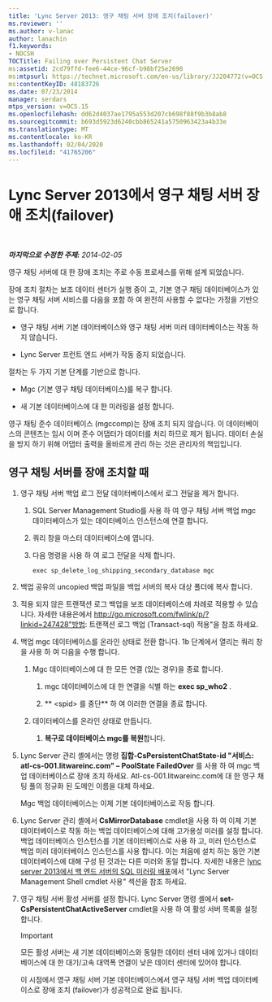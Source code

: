 ```yaml
---
title: 'Lync Server 2013: 영구 채팅 서버 장애 조치(failover)'
ms.reviewer: ''
ms.author: v-lanac
author: lanachin
f1.keywords:
- NOCSH
TOCTitle: Failing over Persistent Chat Server
ms:assetid: 2cd79ffd-fee6-44ce-96cf-b98bf25e2690
ms:mtpsurl: https://technet.microsoft.com/en-us/library/JJ204772(v=OCS.15)
ms:contentKeyID: 48183726
ms.date: 07/23/2014
manager: serdars
mtps_version: v=OCS.15
ms.openlocfilehash: dd62d4037ae1795a553d207cb698f88f9b3b8ab8
ms.sourcegitcommit: b693d5923d6240cbb865241a5750963423a4b33e
ms.translationtype: MT
ms.contentlocale: ko-KR
ms.lasthandoff: 02/04/2020
ms.locfileid: "41765206"
---
```

<div data-xmlns="http://www.w3.org/1999/xhtml">

<div class="topic" data-xmlns="http://www.w3.org/1999/xhtml" data-msxsl="urn:schemas-microsoft-com:xslt" data-cs="http://msdn.microsoft.com/en-us/">

<div data-asp="http://msdn2.microsoft.com/asp">

# <a name="failing-over-persistent-chat-server-in-lync-server-2013"></a>Lync Server 2013에서 영구 채팅 서버 장애 조치(failover)

</div>

<div id="mainSection">

<div id="mainBody">

<span> </span>

_**마지막으로 수정한 주제:** 2014-02-05_

영구 채팅 서버에 대 한 장애 조치는 주로 수동 프로세스를 위해 설계 되었습니다.

장애 조치 절차는 보조 데이터 센터가 실행 중이 고, 기본 영구 채팅 데이터베이스가 있는 영구 채팅 서버 서비스를 다음을 포함 하 여 완전히 사용할 수 없다는 가정을 기반으로 합니다.

  - 영구 채팅 서버 기본 데이터베이스와 영구 채팅 서버 미러 데이터베이스는 작동 하지 않습니다.

  - Lync Server 프런트 엔드 서버가 작동 중지 되었습니다.

절차는 두 가지 기본 단계를 기반으로 합니다.

  - Mgc (기본 영구 채팅 데이터베이스)를 복구 합니다.

  - 새 기본 데이터베이스에 대 한 미러링을 설정 합니다.

영구 채팅 준수 데이터베이스 (mgccomp)는 장애 조치 되지 않습니다. 이 데이터베이스의 콘텐츠는 임시 이며 준수 어댑터가 데이터를 처리 하므로 제거 됩니다. 데이터 손실을 방지 하기 위해 어댑터 출력을 올바르게 관리 하는 것은 관리자의 책임입니다.

<div>

## <a name="to-fail-over-persistent-chat-server"></a>영구 채팅 서버를 장애 조치할 때

1.  영구 채팅 서버 백업 로그 전달 데이터베이스에서 로그 전달을 제거 합니다.
    
    1.  SQL Server Management Studio를 사용 하 여 영구 채팅 서버 백업 mgc 데이터베이스가 있는 데이터베이스 인스턴스에 연결 합니다.
    
    2.  쿼리 창을 마스터 데이터베이스에 엽니다.
    
    3.  다음 명령을 사용 하 여 로그 전달을 삭제 합니다.
        
            exec sp_delete_log_shipping_secondary_database mgc

2.  백업 공유의 uncopied 백업 파일을 백업 서버의 복사 대상 폴더에 복사 합니다.

3.  적용 되지 않은 트랜잭션 로그 백업을 보조 데이터베이스에 차례로 적용할 수 있습니다. 자세한 내용은에서 http://go.microsoft.com/fwlink/p/?linkid=247428"방법: 트랜잭션 로그 백업 (Transact-sql) 적용"을 참조 하세요.

4.  백업 mgc 데이터베이스를 온라인 상태로 전환 합니다. 1b 단계에서 열리는 쿼리 창을 사용 하 여 다음을 수행 합니다.
    
    1.  Mgc 데이터베이스에 대 한 모든 연결 (있는 경우)을 종료 합니다.
        
        1.  mgc 데이터베이스에 대 한 연결을 식별 하는 **exec sp\_who2** .
        
        2.  ** \<spid\> 를 중단** 하 여 이러한 연결을 종료 합니다.
    
    2.  데이터베이스를 온라인 상태로 만듭니다.
        
        1.  **복구로 데이터베이스 mgc를 복원**합니다.

5.  Lync Server 관리 셸에서는 명령 **집합-CsPersistentChatState-id "서비스: atl-cs-001.litwareinc.com" – PoolState FailedOver** 를 사용 하 여 mgc 백업 데이터베이스로 장애 조치 하세요. Atl-cs-001.litwareinc.com에 대 한 영구 채팅 풀의 정규화 된 도메인 이름을 대체 하세요.
    
    Mgc 백업 데이터베이스는 이제 기본 데이터베이스로 작동 합니다.

6.  Lync Server 관리 셸에서 **CsMirrorDatabase** cmdlet을 사용 하 여 이제 기본 데이터베이스로 작동 하는 백업 데이터베이스에 대해 고가용성 미러를 설정 합니다. 백업 데이터베이스 인스턴스를 기본 데이터베이스로 사용 하 고, 미러 인스턴스로 백업 미러 데이터베이스 인스턴스를 사용 합니다. 이는 처음에 설치 하는 동안 기본 데이터베이스에 대해 구성 된 것과는 다른 미러와 동일 합니다. 자세한 내용은 [lync server 2013에서 백 엔드 서버의 SQL 미러링 배포](lync-server-2013-deploying-sql-mirroring-for-back-end-server-high-availability.md)에서 "Lync Server Management Shell cmdlet 사용" 섹션을 참조 하세요.

7.  영구 채팅 서버 활성 서버를 설정 합니다. Lync Server 명령 셸에서 **set-CsPersistentChatActiveServer** cmdlet을 사용 하 여 활성 서버 목록을 설정 합니다.
    
    <div>
    

    > [!IMPORTANT]  
    > 모든 활성 서버는 새 기본 데이터베이스와 동일한 데이터 센터 내에 있거나 데이터베이스에 대 한 대기/고속 대역폭 연결이 낮은 데이터 센터에 있어야 합니다.

    
    </div>
    
    이 시점에서 영구 채팅 서버 기본 데이터베이스에서 영구 채팅 서버 백업 데이터베이스로 장애 조치 (failover)가 성공적으로 완료 됩니다.

</div>

</div>

<span> </span>

</div>

</div>

</div>

